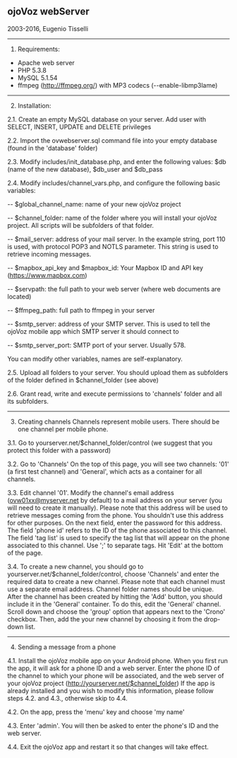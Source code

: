 ojoVoz webServer
----------------
2003-2016, Eugenio Tisselli

----------------

1. Requirements:
- Apache web server
- PHP 5.3.8
- MySQL 5.1.54
- ffmpeg (http://ffmpeg.org/) with MP3 codecs (--enable-libmp3lame)

----------------

2. Installation:

2.1. Create an empty MySQL database on your server. Add user with SELECT, INSERT, UPDATE and DELETE privileges

2.2. Import the ovwebserver.sql command file into your empty database (found in the 'database' folder)

2.3. Modify includes/init_database.php, and enter the following values: $db (name of the new database), $db_user and $db_pass

2.4. Modify includes/channel_vars.php, and configure the following basic variables:

-- $global_channel_name: name of your new ojoVoz project

-- $channel_folder: name of the folder where you will install your ojoVoz project. All scripts will be subfolders of that folder.

-- $mail_server: address of your mail server. In the example string, port 110 is used, with protocol POP3 and NOTLS parameter. This string is used to retrieve incoming messages.

-- $mapbox_api_key and $mapbox_id: Your Mapbox ID and API key (https://www.mapbox.com)

-- $servpath: the full path to your web server (where web documents are located)

-- $ffmpeg_path: full path to ffmpeg in your server

-- $smtp_server: address of your SMTP server. This is used to tell the ojoVoz mobile app which SMTP server it should connect to

-- $smtp_server_port: SMTP port of your server. Usually 578.

You can modify other variables, names are self-explanatory.

2.5. Upload all folders to your server. You should upload them as subfolders of the folder defined in $channel_folder (see above)

2.6. Grant read, write and execute permissions to 'channels' folder and all its subfolders.

----------------

3. Creating channels
Channels represent mobile users. There should be one channel per mobile phone.

3.1. Go to yourserver.net/$channel_folder/control (we suggest that you protect this folder with a password)

3.2. Go to 'Channels' On the top of this page, you will see two channels: '01' (a first test channel) and 'General', which acts as a container for all channels.

3.3. Edit channel '01'. Modify the channel's email address (ovw01xx@myserver.net by default) to a mail address on your server (you will need to create it manually). Please note that this address will be used to retrieve messages coming from the phone. You shouldn't use this address for other purposes. On the next field, enter the password for this address. The field 'phone id' refers to the ID of the phone associated to this channel. The field 'tag list' is used to specify the tag list that will appear on the phone associated to this channel. Use ';' to separate tags. Hit 'Edit' at the bottom of the page.

3.4. To create a new channel, you should go to yourserver.net/$channel_folder/control, choose 'Channels' and enter the required data to create a new channel. Please note that each channel must use a separate email address. Channel folder names should be unique. After the channel has been created by hitting the 'Add' button, you should include it in the 'General' container. To do this, edit the 'General' channel. Scroll down and choose the 'group' option that appears next to the 'Crono' checkbox. Then, add the your new channel by choosing it from the drop-down list.

----------------

4. Sending a message from a phone

4.1. Install the ojoVoz mobile app on your Android phone. When you first run the app, it will ask for a phone ID and a web server. Enter the phone ID of the channel to which your phone will be associated, and the web server of your ojoVoz project (http://yourserver.net/$channel_folder) If the app is already installed and you wish to modify this information, please follow steps 4.2. and 4.3., otherwise skip to 4.4.

4.2. On the app, press the 'menu' key and choose 'my name'

4.3. Enter 'admin'. You will then be asked to enter the phone's ID and the web server.

4.4. Exit the ojoVoz app and restart it so that changes will take effect.
